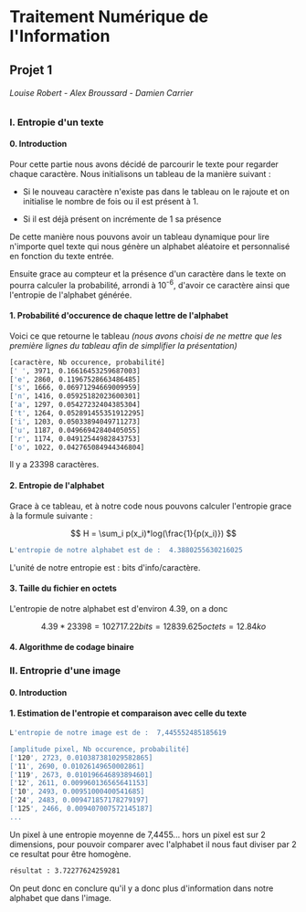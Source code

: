 # Traitement Numérique de l'Information

## Projet 1

###### Louise Robert - Alex Broussard - Damien Carrier

### I. Entropie d'un texte

#### 0. Introduction

Pour cette partie nous avons décidé de parcourir le texte pour regarder chaque caractère. Nous initialisons un tableau de la manière suivant : 

- Si le nouveau caractère n'existe pas dans le tableau on le rajoute et on initialise le nombre de fois ou il est présent à 1.

- Si il est déjà présent on incrémente de 1 sa présence

De cette manière nous pouvons avoir un tableau dynamique pour lire n'importe quel texte qui nous génère un alphabet aléatoire et personnalisé en fonction du texte entrée. 

Ensuite grace au compteur et la présence d'un caractère dans le texte on pourra calculer la probabilité, arrondi à 10<sup>-6</sup>, d'avoir ce caractère ainsi que l'entropie de l'alphabet générée.

#### 1. Probabilité d'occurence de chaque lettre de l'alphabet

Voici ce que retourne le tableau *(nous avons choisi de ne mettre que les première lignes du tableau afin de simplifier la présentation)*

```bash
[caractère, Nb occurence, probabilité]
[' ', 3971, 0.16616453259687003]
['e', 2860, 0.11967528663486485]
['s', 1666, 0.06971294669009959]
['n', 1416, 0.05925182023600301]
['a', 1297, 0.05427232404385304]
['t', 1264, 0.052891455351912295]
['i', 1203, 0.05033894049711273]
['u', 1187, 0.04966942840405055]
['r', 1174, 0.04912544982843753]
['o', 1022, 0.042765084944346804]
```

Il y a 23398 caractères.

#### 2. Entropie de l'alphabet

Grace à ce tableau, et à notre code nous pouvons calculer l'entropie grace à la formule suivante : 

$$
H = \sum_i p(x_i)*log(\frac{1}{p(x_i)})
$$

```bash
L'entropie de notre alphabet est de :  4.3880255630216025
```

L'unité de notre entropie est : bits d'info/caractère.

#### 3. Taille du fichier en octets

L'entropie de notre alphabet est d'environ 4.39, on a donc 

$$
4.39*23398 = 102717.22 bits = 12839.625 octets = 12.84 ko
$$

#### 4. Algorithme de codage binaire

### II. Entroprie d'une image

#### 0. Introduction

#### 1. Estimation de l'entropie et comparaison avec celle du texte

```bash
L'entropie de notre image est de :  7,445552485185619

[amplitude pixel, Nb occurence, probabilité]
['120', 2723, 0.010387381029582865]
['11', 2690, 0.01026149650002861]
['119', 2673, 0.010196646893894601]
['12', 2611, 0.009960136565641153]
['10', 2493, 0.00951000400541685]
['24', 2483, 0.009471857178279197]
['125', 2466, 0.009407007572145187]
...
```

Un pixel à une entropie moyenne de 7,4455... hors un pixel est sur 2 dimensions, pour pouvoir comparer avec l'alphabet il nous faut diviser par 2 ce resultat pour être homogène.

```bash
résultat : 3.72277624259281
```

On peut donc en conclure qu'il y a donc plus d'information dans notre alphabet que dans l'image.


